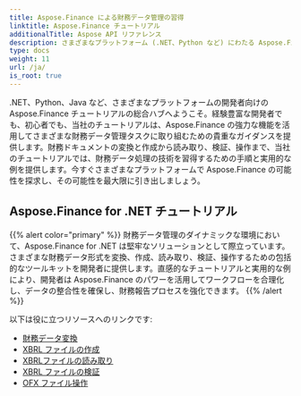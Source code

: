 ```yaml
---
title: Aspose.Finance による財務データ管理の習得
linktitle: Aspose.Finance チュートリアル
additionalTitle: Aspose API リファレンス
description: さまざまなプラットフォーム (.NET、Python など) にわたる Aspose.Finance チュートリアルを調べて、財務データ管理を簡単に習得してください。
type: docs
weight: 11
url: /ja/
is_root: true
---
```


.NET、Python、Java など、さまざまなプラットフォームの開発者向けの Aspose.Finance チュートリアルの総合ハブへようこそ。経験豊富な開発者でも、初心者でも、当社のチュートリアルは、Aspose.Finance の強力な機能を活用してさまざまな財務データ管理タスクに取り組むための貴重なガイダンスを提供します。財務ドキュメントの変換と作成から読み取り、検証、操作まで、当社のチュートリアルでは、財務データ処理の技術を習得するための手順と実用的な例を提供します。今すぐさまざまなプラットフォームで Aspose.Finance の可能性を探求し、その可能性を最大限に引き出しましょう。

## Aspose.Finance for .NET チュートリアル
{{% alert color="primary" %}}
財務データ管理のダイナミックな環境において、Aspose.Finance for .NET は堅牢なソリューションとして際立っています。さまざまな財務データ形式を変換、作成、読み取り、検証、操作するための包括的なツールキットを開発者に提供します。直感的なチュートリアルと実用的な例により、開発者は Aspose.Finance のパワーを活用してワークフローを合理化し、データの整合性を確保し、財務報告プロセスを強化できます。
{{% /alert %}}

以下は役に立つリソースへのリンクです:
 
- [財務データ変換](./net/financial-data-conversion/)
- [XBRL ファイルの作成](./net/xbrl-file-creation/)
- [XBRLファイルの読み取り](./net/xbrl-file-reading/)
- [XBRL ファイルの検証](./net/xbrl-file-validation/)
- [OFX ファイル操作](./net/ofx-file-manipulation/)